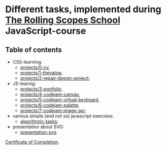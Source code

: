 # Different tasks, implemented during [The Rolling Scopes School](https://rs.school/) JavaScript-course

## Table of contents
* CSS-learning:
  * [projects/0-cv](projects/0-cv),
  * [projects/1-theyalow](projects/1-theyalow),
  * [projects/2-repair-design-project](projects/2-repair-design-project);
* JS-learnig:
  * [projects/3-portfolio](projects/3-portfolio),
  * [projects/4-codejam-canvas](projects/4-codejam-canvas),
  * [projects/5-codejam-virtual-keyboard](projects/5-codejam-virtual-keyboard),
  * [projects/6-codejam-palette](projects/6-codejam-palette),
  * [projects/7-codejam-image-api](projects/7-codejam-image-api);
* various simple (and not so) javascript exercises:
  * [algorithmic-tasks](algorithmic-tasks);
* presentation about SVG:
  * [presentation-svg](presentation-svg).

[Certificate of Completion](certificate.pdf).

